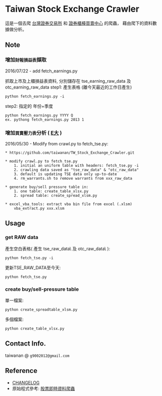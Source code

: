 ﻿# Taiwan Stock Exchange Crawler

這是一個去爬 [台灣證券交易所](http://www.twse.com.tw/) 和 [證券櫃檯買賣中心](http://www.tpex.org.tw/) 的爬蟲，
藉由爬下的資料數據做分析。

## Note

### 增加`財報損益表`擷取

2016/07/22 - add fetch_earnings.py

抓取上市及上櫃損益表資料, 分別儲存在 tse_earning_raw_data 及 otc_earning_raw_data
step1: 產生表格 (離今天最近的工作日產生) 
```
python fetch_earnings.py -i
```
step2: 指定的 年份+季度
```
python fetch_earnings.py YYYY Q
ex. pythong fetch_earnings.py 2013 1
```
### 增加`買賣壓力表`分析 ( [E大](http://ebigmoney.pixnet.net/blog/post/190015890) )

2016/05/30 - Modify from crawl.py to fetch_tse.py:

	* https://github.com/taiwanan/TW_Stock_Exchange_Crawler.git

	* modify crawl.py to fetch_tse.py
		1. initial an uniform table with headers: fetch_tse.py -i
		2. crawling data saved as "tse_raw_data" & "otc_raw_data"
		3. default is updating TSE data only up-to-date
		4. rm_warrants.sh to remove warrants from xxx_raw_data

	* generate buy/sell pressure table in:
		1. one table: create_table_xlsx.py
		2. spread table: create_spread_xlsm.py

	* excel_vba_tools: extract vba bin file from excel (.xlsm)
		vba_extract.py xxx.xlsm

## Usage
###  get RAW data
產生空白表格( 產生 tse_raw_data\ 及 otc_raw_data\ ): 
```
python fetch_tse.py -i
```
更新TSE_RAW_DATA至今天: 
```
python fetch_tse.py
```
###  create buy/sell-pressure table
單一檔案:
```
python create_spreadtable_xlsm.py
```
多個檔案:
```
python create_table_xlsx.py
```

## Contact Info.
taiwanan @ `g9002012@gmail.com`

## Reference
* [CHANGELOG](CHANGELOG.md)
* 原始程式參考: [股票即時資料爬蟲](https://github.com/Asoul/tsrtc)


